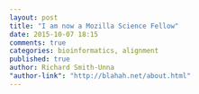 ```yaml
---
layout: post
title: "I am now a Mozilla Science Fellow"
date: 2015-10-07 18:15
comments: true
categories: bioinformatics, alignment
published: true
author: Richard Smith-Unna
"author-link": "http://blahah.net/about.html"
---
```

